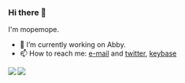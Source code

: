 ### Hi there 👋

I'm mopemope.

- 🔭 I’m currently working on Abby.
- 📫 How to reach me: [e-mail](mailto:yutaka.matsubara@gmail.com) and [twitter](https://twitter.com/mopemope), [keybase](https://keybase.io/mopemope)


<a href="https://github.com/anuraghazra/github-readme-stats">
  <img align="left" src="https://github-readme-stats.vercel.app/api?username=mopemope&count_private=true&show_icons=true" />
</a>
<a href="https://github.com/anuraghazra/github-readme-stats">
  <img align="left" src="https://github-readme-stats.vercel.app/api/top-langs/?username=mopemope" />
</a>
